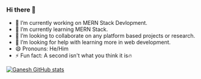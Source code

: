 ### Hi there 👋


- 🔭 I’m currently working on MERN Stack Devlopment.
- 🌱 I’m currently learning MERN Stack.
- 👯 I’m looking to collaborate on any platform based projects or research.
- 🤔 I’m looking for help with learning more in web development.
- 😄 Pronouns: He/Him
- ⚡ Fun fact: A second isn't what you think it is🔥

[![Ganesh GitHub stats](https://github-readme-stats.vercel.app/api?username=GaneshDabade)](https://github.com/anuraghazra/github-readme-stats)
